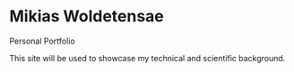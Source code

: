# Mikias Woldetensae
Personal Portfolio

This site will be used to showcase my technical and scientific background. 
